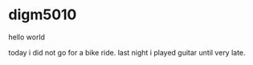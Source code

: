 # digm5010

hello world

today i did not go for a bike ride. last night i played guitar until very late. 